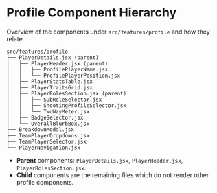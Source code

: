 # Profile Component Hierarchy

Overview of the components under `src/features/profile` and how they relate.

```
src/features/profile
├── PlayerDetails.jsx (parent)
│   ├── PlayerHeader.jsx (parent)
│   │   ├── ProfilePlayerName.jsx
│   │   └── ProfilePlayerPosition.jsx
│   ├── PlayerStatsTable.jsx
│   ├── PlayerTraitsGrid.jsx
│   ├── PlayerRolesSection.jsx (parent)
│   │   ├── SubRoleSelector.jsx
│   │   ├── ShootingProfileSelector.jsx
│   │   └── TwoWayMeter.jsx
│   ├── BadgeSelector.jsx
│   └── OverallBlurbBox.jsx
├── BreakdownModal.jsx
├── TeamPlayerDropdowns.jsx
├── TeamPlayerSelector.jsx
└── PlayerNavigation.jsx
```

- **Parent** components: `PlayerDetails.jsx`, `PlayerHeader.jsx`, `PlayerRolesSection.jsx`.
- **Child** components are the remaining files which do not render other profile components.
